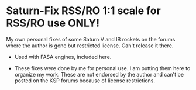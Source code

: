 # Saturn-Fix RSS/RO 1:1 scale for RSS/RO use ONLY!
My own personal fixes of some Saturn V and IB rockets on the forums where the author is gone but restricted license. Can't release it there.

* Used with FASA engines, included here.


* These fixes were done by me for personal use. I am putting them here to organize my work. These are not endorsed by the author and can't be posted on the KSP forums because of license restrictions.
